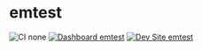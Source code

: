 # emtest

![CI none](https://img.shields.io/badge/ci-none-orange.svg)
[![Dashboard emtest](https://img.shields.io/badge/dashboard-emtest-yellow.svg)](https://dashboard.pantheon.io/sites/98c52ef2-2cd9-449a-9681-1c91e46009e9#dev/code)
[![Dev Site emtest](https://img.shields.io/badge/site-emtest-blue.svg)](http://dev-emtest.pantheonsite.io/)